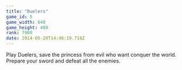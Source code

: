 ```yaml
---
title: "Duelers"
game_id: 5
game_width: 640
game_height: 480
rank: 7900
date: 2014-05-28T14:48:19.718Z
---
```

Play Duelers, save the princess from evil who want conquer the world. Prepare your sword and defeat all the enemies.